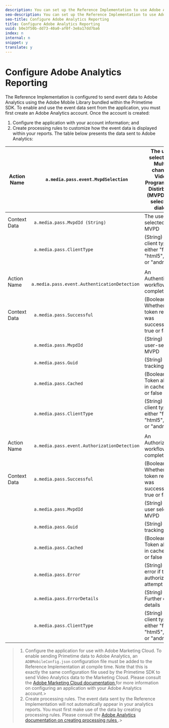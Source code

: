 ```yaml
---
description: You can set up the Reference Implementation to use Adobe Analytics reporting.
seo-description: You can set up the Reference Implementation to use Adobe Analytics reporting.
seo-title: Configure Adobe Analytics Reporting
title: Configure Adobe Analytics Reporting
uuid: b0e3f50b-dd73-40a0-af0f-3e8a17dd7ba6
index: n
internal: n
snippet: y
translate: y
---
```


# Configure Adobe Analytics Reporting

The Reference Implementation is configured to send  event data to Adobe Analytics using the Adobe Mobile Library bundled within the Primetime SDK. To enable and use the event data sent from the application, you must first create an Adobe Analytics account. Once the account is created: 
1. Configure the application with your account information; and
1. Create processing rules to customize how the event data is displayed within your reports.
The table below presents the data sent to Adobe Analytics:

|  Action Name  | ` a.media.pass.event.MvpdSelection`  | The user selected a Multi-channel Video Programming Distirbutor (MVPD) in a selection dialog  |
|---|---|---|
|  Context Data  | ` a.media.pass.MvpdId (String)`  | The user-selected MVPD  |
|  | ` a.media.pass.ClientType`  | (String) The client type as either "flash", "html5", "ios", or "android"  |
|  | | |
|  Action Name  | ` a.media.pass.event.AuthenticationDetection`  | An Authentication workflow completed  |
|  Context Data  | ` a.media.pass.Successful`  | (Boolean) Whether the token request was successful, true or false  |
|  | ` a.media.pass.MvpdId`  | (String) The user-selected MVPD  |
|  | ` a.media.pass.Guid`  | (String) A tracking ID  |
|  | ` a.media.pass.Cached`  | (Boolean) Token already in cache, true or false  |
|  | ` a.media.pass.ClientType`  | (String) The client type as either "flash", "html5", "ios", or "android"  |
|  | | |
|  Action Name  | ` a.media.pass.event.AuthorizationDetection`  | An Authorization workflow completed  |
|  Context Data  | ` a.media.pass.Successful`  | (Boolean) Whether the token request was successful, true or false  |
|  | ` a.media.pass.MvpdId`  | (String) The user selected MVPD  |
|  | ` a.media.pass.Guid`  | (String) A tracking ID  |
|  | ` a.media.pass.Cached`  | (Boolean) Token already in cache, true or false  |
|  | ` a.media.pass.Error`  | (String) The error if the authorization attempt failed  |
|  | ` a.media.pass.ErrorDetails`  | (String) Further error details  |
|  | ` a.media.pass.ClientType`  | (String) The client type as either "flash", "html5", "ios", or "android"  |


>1. Configure the application for use with Adobe Marketing Cloud.
>   To enable sending Primetime data to Adobe Analytics, an ` ADBMobileConfig.json` configuration file must be added to the Reference Implementation at compile time. Note that this is exactly the same configuration file used by the Primetime SDK to send Video Analytics data to the Marketing Cloud. Please consult the [ Adobe Marketing Cloud documentation ](http://microsite.omniture.com/t2/help/en_US/reference/) for more information on configuring an application with your Adobe Analytics account.>
>1. Create processing rules.
>   The event data sent by the Reference Implementation will not automatically appear in your analytics reports. You must first make use of the data by creating processing rules. Please consult the [ Adobe Analytics documentation on creating processing rules ](http://microsite.omniture.com/t2/help/en_US/reference/processing_rules.html).>
